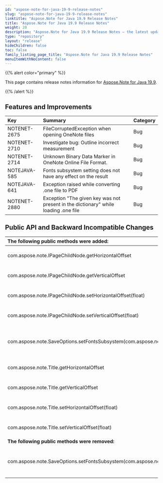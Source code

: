 ```yaml
---
id: "aspose-note-for-java-19-9-release-notes"
slug: "aspose-note-for-java-19-9-release-notes"
linktitle: "Aspose.Note for Java 19.9 Release Notes"
title: "Aspose.Note for Java 19.9 Release Notes"
weight: 20
description: "Aspose.Note for Java 19.9 Release Notes – the latest updates and fixes."
type: "repository"
layout: "release"
hideChildren: false
toc: false
family_listing_page_title: "Aspose.Note for Java 19.9 Release Notes"
menuItemWithNoContent: false
---
```


{{% alert color="primary" %}}

This page contains release notes information for [Aspose.Note for Java 19.9](https://releases.aspose.com/note/java/19-9/).

{{% /alert %}}

## **Features and Improvements**
|**Key**|**Summary**|**Category**|
| :- | :- | :- |
|NOTENET-2675|FileCorruptedException when opening OneNote files|Bug|
|NOTENET-2710|Investigate bug: Outline incorrect measurement|Bug|
|NOTENET-2714|Unknown Binary Data Marker in OneNote Online File Format.|Bug|
|NOTEJAVA-585|Fonts subsystem setting does not have any effect on the result|Bug|
|NOTEJAVA-641|Exception raised while converting .one file to PDF|Bug|
|NOTENET-2880|Exception "The given key was not present in the dictionary" while loading .one file|Bug|

## **Public API and Backward Incompatible Changes**

|**The following public methods were added:**|**Description**|
| :- | :- |
|com.aspose.note.IPageChildNode.getHorizontalOffset|Gets the horizontal offset.|
|com.aspose.note.IPageChildNode.getVerticalOffset|Gets the vertical offset.|
|com.aspose.note.IPageChildNode.setHorizontalOffset(float)|Sets the horizontal offset.|
|com.aspose.note.IPageChildNode.setVerticalOffset(float)|Sets the vertical offset.|
|com.aspose.note.SaveOptions.setFontsSubsystem(com.aspose.note.fonts.FontsSubsystem)|Sets font's settings to be used while saving.|
|com.aspose.note.Title.getHorizontalOffset|Gets the horizontal offset.|
|com.aspose.note.Title.getVerticalOffset|Gets the vertical offset.|
|com.aspose.note.Title.setHorizontalOffset(float)|Sets the horizontal offset.|
|com.aspose.note.Title.setVerticalOffset(float)|Sets the vertical offset.|
|**The following public methods were removed:**|**Description**|
|com.aspose.note.SaveOptions.setFontsSubsystem(com.aspose.note.fonts.IFontsSubsystem)|Sets font's settings to be used while saving|

